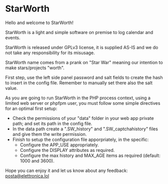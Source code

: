 # StarWorth

Hello and welcome to StarWorth!   
	   
StarWorth is a light and simple software on premise to log calendar and events.  
	   
StarWorth is released under GPLv3 license, it is supplied AS-IS and we do not take any responsibility for its misusage.   
	   
StarWorth name comes from a prank on "Star War" meaning our intention to make stars/projects "worth".    
     
First step, use the left side panel password and salt fields to create the hash to insert in the config file. Remember to manually set there also the salt value.   
	   
As you are going to run StarWorth in the PHP process context, using a limited web server or phpfpm user, you must follow some simple directives for an optimal first setup:   
- Check the permissions of your "data" folder in your web app private path; and set its path in the config file.  
- In the data path create a ".SW_history" and ".SW_captchahistory" files and give them the write permission.   
- Finish to setup the configuration file apporpriately, in the specific:  
     <ul>
       <li>Configure the APP_USE appropriately.</li>
       <li>Configure the DISPLAY attributes as required.</li>
       <li>Configure the max history and MAX_AGE items as required (default: 1000 and 3600).</li>	      
     </ul>
     	   
Hope you can enjoy it and let us know about any feedback: posta@elettronica.lol

